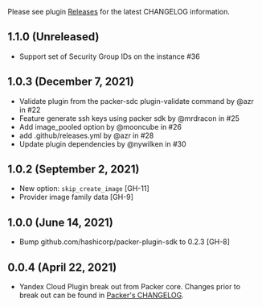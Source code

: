 Please see plugin [Releases](https://github.com/hashicorp/packer-plugin-yandex/releases) for the latest CHANGELOG information.

## 1.1.0 (Unreleased)

* Support set of Security Group IDs on the instance #36

## 1.0.3 (December 7, 2021)

* Validate plugin from the packer-sdc plugin-validate command by @azr in #22
* Feature generate ssh keys using packer sdk by @mrdracon in #25
* Add image_pooled option by @mooncube in #26
* add .github/releases.yml by @azr in #28
* Update plugin dependencies by @nywilken in #30

## 1.0.2 (September 2, 2021)

* New option: `skip_create_image` [GH-11]
* Provider image family data [GH-9]

## 1.0.0 (June 14, 2021)

* Bump github.com/hashicorp/packer-plugin-sdk to 0.2.3 [GH-8]

## 0.0.4 (April 22, 2021)

* Yandex Cloud Plugin break out from Packer core. Changes prior to break out can be found in [Packer's CHANGELOG](https://github.com/hashicorp/packer/blob/master/CHANGELOG.md).